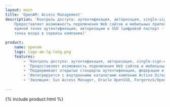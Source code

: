 ```yaml
---
layout: main
title: 'OpenAM: Access Management'
description: 'Контроль доступа: аутентификация, авторизация, single-sign-on, федерация.
    Предоставляет возможность подключения Web сайтов и мобильных приложений к
    единой точке аутентификации, авторизации и SSO (цифровой паспорт - единая
    точка входа в сервисы компании)'

product:
    name: openam
    logo: logo-am-lg-long.png
    features:
        - 'Контроль доступа: аутентификация, авторизация, single-sign-on, федерация.'
        - 'Предоставляет возможность подключения Web сайтов и мобильных приложений к единой точке аутентификации, авторизации и SSO (цифровой паспорт - единая точка входа в сервисы компании). Федерация путем безопасного входа через сайт Госуслуг РФ, облачных провайдеров, а также с помощью аккаунтов социальных сетей и партнеров b2b.'
        - 'Поддерживает открытые стандарты аутентификации, федерации и защиты веб сервисов: CDSSO, SAML,OpenID Connect, Web Services Security.'
        - 'Интегрируется с внутренними каталогами компании Active Directory, LDAP, поддерживает NTLMv2, Kerberos, x509 аутентификацию.'
        - 'Эволюция: Sun Access Manager, Oracle OpenSSO, Forgerock/Open Identity Platform OpenAM'
  
---
```

{% include product.html %}